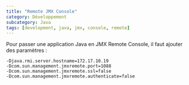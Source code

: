 ```yaml
---
title: "Remote JMX Console"
category: Développement
subcategory: Java
tags: [development, java, jmx, console, remote]
---
```

Pour passer une application Java en JMX Remote Console, il faut ajouter des paramètres :

```
-Djava.rmi.server.hostname=172.17.10.19 
-Dcom.sun.management.jmxremote.port=1088 
-Dcom.sun.management.jmxremote.ssl=false 
-Dcom.sun.management.jmxremote.authenticate=false
```
